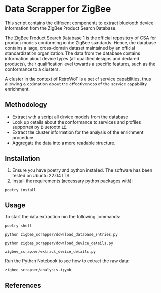 # Data Scrapper for ZigBee 
This script contains the different components to extract bluetooth device information from the ZigBee Product Search Database. 

The ZigBee Product Search Database [1] is the official repository of CSA for product models conforming to the ZigBee standards.
Hence, the database contains a large, cross-domain dataset maintained by an official standardization organization.
The data from the database contains information about device types (all qualified designs and declared products), their qualification level towards a specific features, such as the conformance to a clusters.


A cluster in the context of RetroWoT is a set of service capabilities, thus allowing a estimation about the effectiveness of the service capability enrichment.


## Methodology

- Extract with a script all device models from the database
- Look up details about the conformance to services and profiles supported by Bluetooth LE.
- Extract the cluster information for the analysis of the enrichment procedure.
- Aggregate the data into a more readable structure.

## Installation
1. Ensure you have poetry and python installed. The software has been tested on Ubuntu 22.04 LTS.
2. Install the requirements (necessary python packages with):
``` 
poetry install
```
## Usage
To start the data extraction run the following commands:
```
poetry shell
```

```
python zigbee_scrapper/download_database_entries.py
```

```
python zigbee_scrapper/download_device_details.py
```

```
zigbee_scrapper/extract_device_details.py
```


Run the Python Notebook to see how to extract the raw data:
```
zigbee_scrapper/analysis.ipynb
```

## References
[1]: https://csa-iot.org/csa-iot_products/